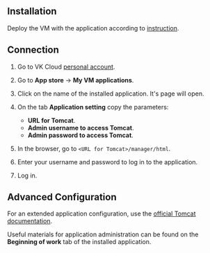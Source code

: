 ## Installation

Deploy the VM with the application according to [instruction](../init-install/).

## Connection

1. Go to VK Cloud [personal account](https://msk.cloud.vk.com/app/en).
1. Go to **App store** → **My VM applications**.
1. Click on the name of the installed application. It's page will open.
1. On the tab **Application setting** copy the parameters:

    - **URL for Tomcat**.
    - **Admin username to access Tomcat**.
    - **Admin password to access Tomcat**.

1. In the browser, go to `<URL for Tomcat>/manager/html`.
1. Enter your username and password to log in to the application.
1. Log in.

## Advanced Configuration

For an extended application configuration, use the [official Tomcat documentation](https://tomcat.apache.org).

<info>

Useful materials for application administration can be found on the **Beginning of work** tab of the installed application.

</info>
